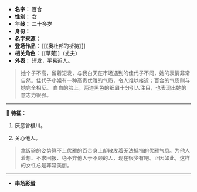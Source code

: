 
- **名字：** 百合
- **性别：** 女
- **年龄：** 二十多岁
- **身份：** 
- **名字来源：** 
- **登场作品：** [[《奥杜邦的祈祷》]] 
- **相关角色：** [[草薙]]（丈夫）
- **外表：** 短发，平易近人。

> 她个子不高，留着短发，与我白天在市场遇到的佳代子不同，她的表情非常自然。佳代子小姐有一种高贵优雅的气质，令人难以接近；百合的气质则与她完全相反。
> 白白的脸上，两道黑色的细眉十分引人注目，也表现出她的意志力很强。

---

🌼 **特征：** 

1. 厌恶曾根川。

2. 关心他人。

> 拿饭碗的姿势算不上优雅的百合身上却散发着无法抵挡的优雅气息。为他人着想、不求回报、绝不弃他人于不顾的人，现在很少有吧。正因如此，这样的女性总是非常美丽。

---

- **串场彩蛋** 